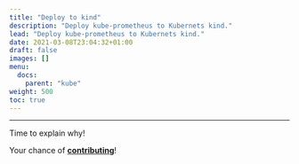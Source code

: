 ```yaml
---
title: "Deploy to kind"
description: "Deploy kube-prometheus to Kubernets kind."
lead: "Deploy kube-prometheus to Kubernets kind."
date: 2021-03-08T23:04:32+01:00
draft: false
images: []
menu:
  docs:
    parent: "kube"
weight: 500
toc: true
---
```


---

Time to explain why!

Your chance of [**contributing**](https://github.com/prometheus-operator/kube-prometheus/blob/main/docs/deploy-kind.md)!
